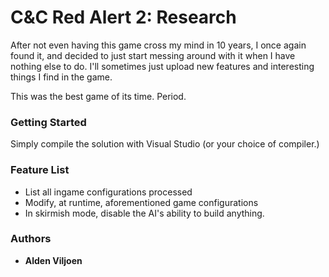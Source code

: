 # C&C Red Alert 2: Research
After not even having this game cross my mind in 10 years, I once again found it, and decided to just start messing around with it when I have nothing else to do.
I'll sometimes just upload new features and interesting things I find in the game.

This was the best game of its time. Period.

### Getting Started
Simply compile the solution with Visual Studio (or your choice of compiler.)

### Feature List
* List all ingame configurations processed
* Modify, at runtime, aforementioned game configurations
* In skirmish mode, disable the AI's ability to build anything.

### Authors
* **Alden Viljoen**